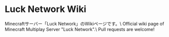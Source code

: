 # Luck Network Wiki

Minecraftサーバー「Luck Network」のWikiページです。\\
Official wiki page of Minecraft Multiplay Server "Luck Network".\\
Pull requests are welcome!
